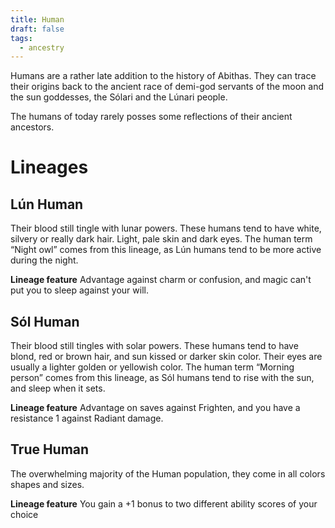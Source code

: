 ```yaml
---
title: Human
draft: false
tags:
  - ancestry
---
```

Humans are a rather late addition to the history of Abithas. They can trace their origins back to the ancient race of demi-god servants of the moon and the sun goddesses, the Sólari and the Lúnari people.

The humans of today rarely posses some reflections of their ancient ancestors.

# **Lineages**

## Lún Human

Their blood still tingle with lunar powers. These humans tend to have white, silvery or really dark hair. Light, pale skin and dark eyes. The human term “Night owl” comes from this lineage, as Lún humans tend to be more active during the night.

**Lineage feature**
Advantage against charm or confusion, and magic can't put you to sleep against your will.

## Sól Human

Their blood still tingles with solar powers. These humans tend to have blond, red or brown hair, and sun kissed or darker skin color. Their eyes are usually a lighter golden or yellowish color. The human term “Morning person” comes from this lineage, as Sól humans tend to rise with the sun, and sleep when it sets.

**Lineage feature**
Advantage on saves against Frighten, and you have a resistance 1 against Radiant damage.

## True Human

The overwhelming majority of the Human population, they come in all colors shapes and sizes.

**Lineage feature**
You gain a +1 bonus to two different ability scores of your choice